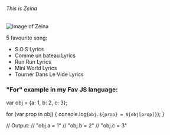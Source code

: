 ###### This is Zeina 

![Image of Zeina](https://octodex.github.com/images/yaktocat.png)

5 favourite song:

* S.O.S Lyrics
* Comme un bateau Lyrics
* Run Run Lyrics
* Mini World Lyrics
* Tourner Dans Le Vide Lyrics


### "For" example  in my Fav JS language:

var obj = {a: 1, b: 2, c: 3};
    
for (var prop in obj) {
  console.log(`obj.${prop} = ${obj[prop]}`);
}

// Output:
// "obj.a = 1"
// "obj.b = 2"
// "obj.c = 3"
